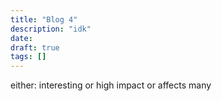 ```yaml
---
title: "Blog 4"
description: "idk"
date:
draft: true
tags: []
---
```

either: interesting or high impact or affects many